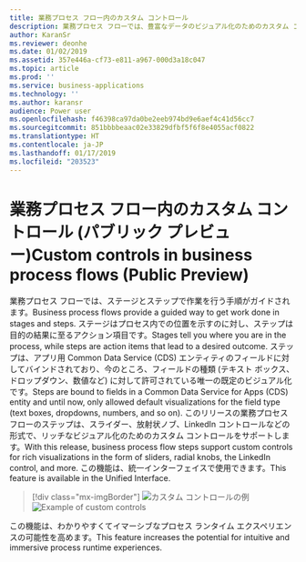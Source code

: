 ```yaml
---
title: 業務プロセス フロー内のカスタム コントロール
description: 業務プロセス フローでは、豊富なデータのビジュアル化のためのカスタム コントロールがサポートされます
author: KaranSr
ms.reviewer: deonhe
ms.date: 01/02/2019
ms.assetid: 357e446a-cf73-e811-a967-000d3a18c047
ms.topic: article
ms.prod: ''
ms.service: business-applications
ms.technology: ''
ms.author: karansr
audience: Power user
ms.openlocfilehash: f46398ca97da0be2eeb974bd9e6aef4c41d56cc7
ms.sourcegitcommit: 851bbbbeaac02e33829dfbf5f6f8e4055acf0822
ms.translationtype: HT
ms.contentlocale: ja-JP
ms.lasthandoff: 01/17/2019
ms.locfileid: "203523"
---
```

# <a name="custom-controls-in-business-process-flows-public-preview"></a><span data-ttu-id="b7f59-103">業務プロセス フロー内のカスタム コントロール (パブリック プレビュー)</span><span class="sxs-lookup"><span data-stu-id="b7f59-103">Custom controls in business process flows (Public Preview)</span></span>




<span data-ttu-id="b7f59-104">業務プロセス フローでは、ステージとステップで作業を行う手順がガイドされます。</span><span class="sxs-lookup"><span data-stu-id="b7f59-104">Business process flows provide a guided way to get work done in stages and steps.</span></span> <span data-ttu-id="b7f59-105">ステージはプロセス内での位置を示すのに対し、ステップは目的の結果に至るアクション項目です。</span><span class="sxs-lookup"><span data-stu-id="b7f59-105">Stages tell you where you are in the process, while steps are action items that lead to a desired outcome.</span></span> <span data-ttu-id="b7f59-106">ステップは、アプリ用 Common Data Service (CDS) エンティティのフィールドに対してバインドされており、今のところ、フィールドの種類 (テキスト ボックス、ドロップダウン、数値など) に対して許可されている唯一の既定のビジュアル化です。</span><span class="sxs-lookup"><span data-stu-id="b7f59-106">Steps are bound to fields in a Common Data Service for Apps (CDS) entity and until now, only allowed default visualizations for the field type (text boxes, dropdowns, numbers, and so on).</span></span> <span data-ttu-id="b7f59-107">このリリースの業務プロセス フローのステップは、スライダー、放射状ノブ、LinkedIn コントロールなどの形式で、リッチなビジュアル化のためのカスタム コントロールをサポートします。</span><span class="sxs-lookup"><span data-stu-id="b7f59-107">With this release, business process flow steps support custom controls for rich visualizations in the form of sliders, radial knobs, the LinkedIn control, and more.</span></span> <span data-ttu-id="b7f59-108">この機能は、統一インターフェイスで使用できます。</span><span class="sxs-lookup"><span data-stu-id="b7f59-108">This feature is available in the Unified Interface.</span></span>
> [!div class="mx-imgBorder"]
> <span data-ttu-id="b7f59-109">![カスタム コントロールの例](media/custom-controls_01.png "カスタム コントロールの例")</span><span class="sxs-lookup"><span data-stu-id="b7f59-109">![Example of custom controls](media/custom-controls_01.png "Example of custom controls")</span></span>

<span data-ttu-id="b7f59-110">この機能は、わかりやすくてイマーシブなプロセス ランタイム エクスペリエンスの可能性を高めます。</span><span class="sxs-lookup"><span data-stu-id="b7f59-110">This feature increases the potential for intuitive and immersive process runtime experiences.</span></span>

